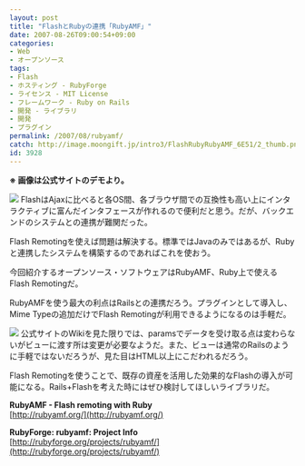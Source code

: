 ```yaml
---
layout: post
title: "FlashとRubyの連携「RubyAMF」"
date: 2007-08-26T09:00:54+09:00
categories:
- Web
- オープンソース
tags: 
- Flash
- ホスティング - RubyForge
- ライセンス - MIT License
- フレームワーク - Ruby on Rails
- 開発 - ライブラリ
- 開発
- プラグイン
permalink: /2007/08/rubyamf/
catch: http://image.moongift.jp/intro3/FlashRubyRubyAMF_6E51/2_thumb.png
id: 3928
---
```

 **※ 画像は公式サイトのデモより。**  
  
[![](http://image.moongift.jp/intro3/FlashRubyRubyAMF_6E51/1_thumb.png)](http://image.moongift.jp/intro3/FlashRubyRubyAMF_6E51/12.png) FlashはAjaxに比べると各OS間、各ブラウザ間での互換性も高い上にインタラクティブに富んだインタフェースが作れるので便利だと思う。だが、バックエンドのシステムとの連携が難関だった。   
  
Flash Remotingを使えば問題は解決する。標準ではJavaのみではあるが、Rubyと連携したシステムを構築するのであればこれを使おう。   
  
今回紹介するオープンソース・ソフトウェアはRubyAMF、Ruby上で使えるFlash Remotingだ。   
  
<!--more-->  
  
RubyAMFを使う最大の利点はRailsとの連携だろう。プラグインとして導入し、Mime Typeの追加だけでFlash Remotingが利用できるようになるのは手軽だ。   
  
[![](http://image.moongift.jp/intro3/FlashRubyRubyAMF_6E51/2_thumb.png)](http://image.moongift.jp/intro3/FlashRubyRubyAMF_6E51/22.png) 公式サイトのWikiを見た限りでは、paramsでデータを受け取る点は変わらないがビューに渡す所は変更が必要なようだ。また、ビューは通常のRailsのように手軽ではないだろうが、見た目はHTML以上にこだわれるだろう。   
  
Flash Remotingを使うことで、既存の資産を活用した効果的なFlashの導入が可能になる。Rails+Flashを考えた時にはぜひ検討してほしいライブラリだ。   
  
**RubyAMF - Flash remoting with Ruby**  
[http://rubyamf.org/](http://rubyamf.org/)  
  
**RubyForge: rubyamf: Project Info**  
[http://rubyforge.org/projects/rubyamf/](http://rubyforge.org/projects/rubyamf/)